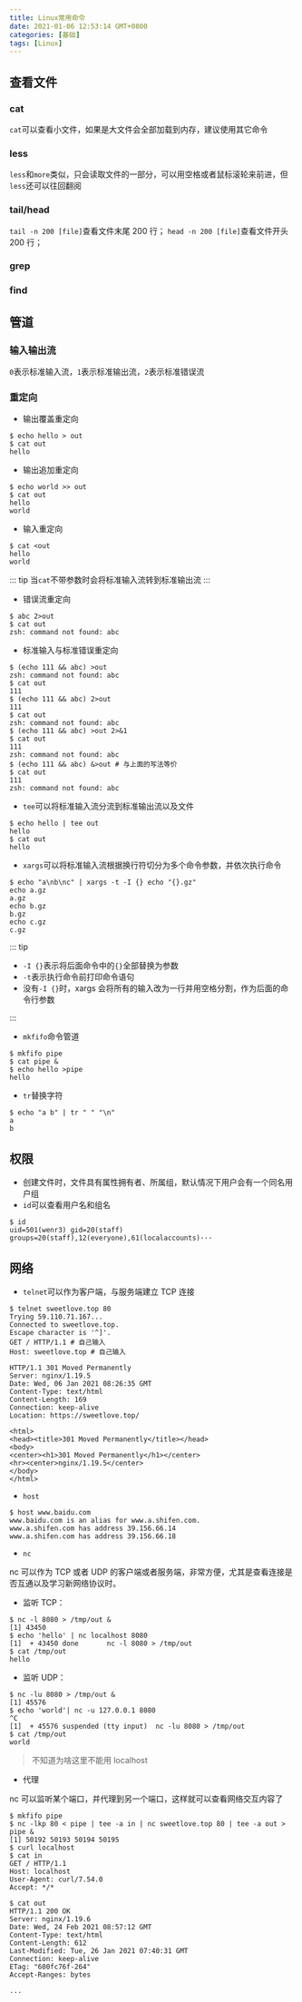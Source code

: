 ```yaml
---
title: Linux常用命令
date: 2021-01-06 12:53:14 GMT+0800
categories: [基础]
tags: [Linux]
---
```


## 查看文件

### cat

`cat`可以查看小文件，如果是大文件会全部加载到内存，建议使用其它命令

### less

`less`和`more`类似，只会读取文件的一部分，可以用空格或者鼠标滚轮来前进，但`less`还可以往回翻阅

### tail/head

`tail -n 200 [file]`查看文件末尾 200 行；
`head -n 200 [file]`查看文件开头 200 行；

### grep

### find

## 管道

### 输入输出流

`0`表示标准输入流，`1`表示标准输出流，`2`表示标准错误流

### 重定向

- 输出覆盖重定向

```terminal
$ echo hello > out
$ cat out
hello
```

- 输出追加重定向

```terminal
$ echo world >> out
$ cat out
hello
world
```

- 输入重定向

```terminal
$ cat <out
hello
world
```

::: tip
当`cat`不带参数时会将标准输入流转到标准输出流
:::

- 错误流重定向

```terminal
$ abc 2>out
$ cat out
zsh: command not found: abc
```

- 标准输入与标准错误重定向

```terminal
$ (echo 111 && abc) >out
zsh: command not found: abc
$ cat out
111
$ (echo 111 && abc) 2>out
111
$ cat out
zsh: command not found: abc
$ (echo 111 && abc) >out 2>&1
$ cat out
111
zsh: command not found: abc
$ (echo 111 && abc) &>out # 与上面的写法等价
$ cat out
111
zsh: command not found: abc
```

- `tee`可以将标准输入流分流到标准输出流以及文件

```terminal
$ echo hello | tee out
hello
$ cat out
hello
```

- `xargs`可以将标准输入流根据换行符切分为多个命令参数，并依次执行命令

```terminal
$ echo "a\nb\nc" | xargs -t -I {} echo "{}.gz"
echo a.gz
a.gz
echo b.gz
b.gz
echo c.gz
c.gz
```

::: tip

- `-I {}`表示将后面命令中的`{}`全部替换为参数
- `-t`表示执行命令前打印命令语句
- 没有`-I {}`时，xargs 会将所有的输入改为一行并用空格分割，作为后面的命令行参数<Badge text="2021.02.07+" />

:::

- `mkfifo`命令管道

```terminal
$ mkfifo pipe
$ cat pipe &
$ echo hello >pipe
hello
```

- `tr`替换字符 <Badge text="2021.02.07+" />

```terminal
$ echo "a b" | tr " " "\n"
a
b
```

## 权限

- 创建文件时，文件具有属性拥有者、所属组，默认情况下用户会有一个同名用户组
- `id`可以查看用户名和组名

```terminal
$ id
uid=501(wenr3) gid=20(staff) groups=20(staff),12(everyone),61(localaccounts)···
```

## 网络

- `telnet`可以作为客户端，与服务端建立 TCP 连接

```terminal
$ telnet sweetlove.top 80
Trying 59.110.71.167...
Connected to sweetlove.top.
Escape character is '^]'.
GET / HTTP/1.1 # 自己输入
Host: sweetlove.top # 自己输入

HTTP/1.1 301 Moved Permanently
Server: nginx/1.19.5
Date: Wed, 06 Jan 2021 08:26:35 GMT
Content-Type: text/html
Content-Length: 169
Connection: keep-alive
Location: https://sweetlove.top/

<html>
<head><title>301 Moved Permanently</title></head>
<body>
<center><h1>301 Moved Permanently</h1></center>
<hr><center>nginx/1.19.5</center>
</body>
</html>
```

- `host`

```terminal
$ host www.baidu.com
www.baidu.com is an alias for www.a.shifen.com.
www.a.shifen.com has address 39.156.66.14
www.a.shifen.com has address 39.156.66.18
```

- `nc` <Badge text="2021.02.07+" />

nc 可以作为 TCP 或者 UDP 的客户端或者服务端，非常方便，尤其是查看连接是否互通以及学习新网络协议时。

- 监听 TCP：

```terminal
$ nc -l 8080 > /tmp/out &
[1] 43450
$ echo 'hello' | nc localhost 8080
[1]  + 43450 done       nc -l 8080 > /tmp/out
$ cat /tmp/out
hello
```

- 监听 UDP：

```terminal
$ nc -lu 8080 > /tmp/out &
[1] 45576
$ echo 'world'| nc -u 127.0.0.1 8080
^C
[1]  + 45576 suspended (tty input)  nc -lu 8080 > /tmp/out
$ cat /tmp/out
world
```

> 不知道为啥这里不能用 localhost

- 代理 <Badge text="2021.02.24+" />

nc 可以监听某个端口，并代理到另一个端口，这样就可以查看网络交互内容了

```terminal
$ mkfifo pipe
$ nc -lkp 80 < pipe | tee -a in | nc sweetlove.top 80 | tee -a out > pipe &
[1] 50192 50193 50194 50195
$ curl localhost
$ cat in
GET / HTTP/1.1
Host: localhost
User-Agent: curl/7.54.0
Accept: */*

$ cat out
HTTP/1.1 200 OK
Server: nginx/1.19.6
Date: Wed, 24 Feb 2021 08:57:12 GMT
Content-Type: text/html
Content-Length: 612
Last-Modified: Tue, 26 Jan 2021 07:40:31 GMT
Connection: keep-alive
ETag: "600fc76f-264"
Accept-Ranges: bytes

...
```